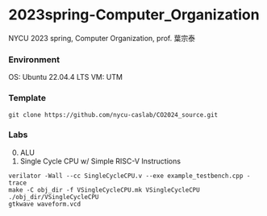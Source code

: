 # 2023spring-Computer_Organization
NYCU 2023 spring, Computer Organization, prof. 葉宗泰
### Environment
OS: Ubuntu 22.04.4 LTS
VM: UTM

### Template
```
git clone https://github.com/nycu-caslab/CO2024_source.git
```

### Labs
0. ALU
1. Single Cycle CPU w/ Simple RISC-V Instructions 
```
verilator -Wall --cc SingleCycleCPU.v --exe example_testbench.cpp -trace
make -C obj_dir -f VSingleCycleCPU.mk VSingleCycleCPU
./obj_dir/VSingleCycleCPU
gtkwave waveform.vcd
```
